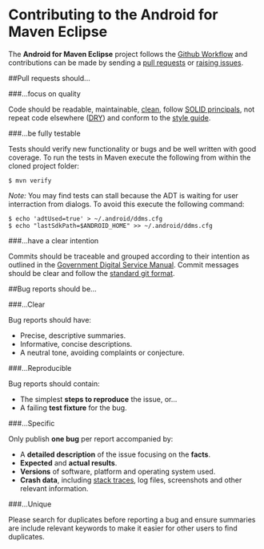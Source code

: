 # Contributing to the Android for Maven Eclipse

The **Android for Maven Eclipse** project follows the
[Github Workflow](http://scottchacon.com/2011/08/31/github-flow.html)
and contributions can be made by sending a
[pull requests](https://help.github.com/articles/creating-a-pull-request)
or [raising issues](https://github.com/rgladwell/m2e-android/issues/new).

##Pull requests should...

###...focus on quality

Code should be readable, maintainable,
[clean](http://www.amazon.co.uk/Clean-Code-Handbook-Software-Craftsmanship/dp/0132350882),
follow
[SOLID principals](http://butunclebob.com/ArticleS.UncleBob.PrinciplesOfOod),
not repeat code elsewhere ([DRY](http://c2.com/cgi/wiki?DontRepeatYourself))
and conform to the 
[style guide](https://github.com/rgladwell/m2e-android/blob/master/formatter.xml).

###...be fully testable

Tests should verify new functionality or bugs and be well written with good
coverage. To run the tests in Maven execute the following from within the
cloned project folder:

```
$ mvn verify
```

_Note:_ You may find tests can stall because the ADT is waiting for user
interraction from dialogs. To avoid this execute the following command:

```
$ echo 'adtUsed=true' > ~/.android/ddms.cfg
$ echo "lastSdkPath=$ANDROID_HOME" >> ~/.android/ddms.cfg

```

###...have a clear intention

Commits should be traceable and grouped according to their intention as
outlined in the
[Government Digital Service Manual](https://www.gov.uk/service-manual/making-software/version-control.html).
Commit messages should be clear and follow the
[standard git format](http://tbaggery.com/2008/04/19/a-note-about-git-commit-messages.html).

##Bug reports should be...

###...Clear

Bug reports should have:

 - Precise, descriptive summaries.
 - Informative, concise descriptions.
 - A neutral tone, avoiding complaints or conjecture.

###...Reproducible

Bug reports should contain:

 - The simplest **steps to reproduce** the issue, or...
 - A failing **test fixture** for the bug.

###...Specific

Only publish **one bug** per report accompanied by:

 - A **detailed description** of the issue focusing on the **facts**.
 - **Expected** and **actual results**.
 - **Versions** of software, platform and operating system used.
 - **Crash data**, including [stack traces](http://i.imgur.com/jacoj.jpg), log
files, screenshots and other relevant information.

###...Unique

Please search for duplicates before reporting a bug and ensure summaries are
include relevant keywords to make it easier for other users to find duplicates.

